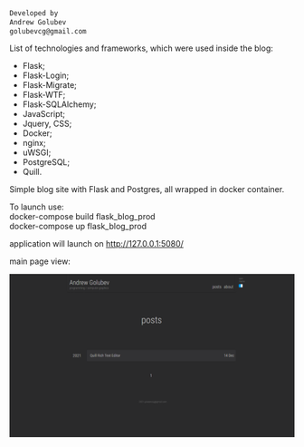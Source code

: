 ```
Developed by
Andrew Golubev
golubevcg@gmail.com
```

List of technologies and frameworks, which were used inside the blog:
- Flask;
- Flask-Login;
- Flask-Migrate;
- Flask-WTF;
- Flask-SQLAlchemy;
- JavaScript;
- Jquery, CSS;
- Docker;
- nginx;
- uWSGI;
- PostgreSQL;
- Quill.

Simple blog site with Flask and Postgres, 
all wrapped in docker container.

To launch use:\
docker-compose build flask_blog_prod \
docker-compose up flask_blog_prod

application will launch on http://127.0.0.1:5080/ 

main page view:

![MainPage](readme_images/main_page.png)